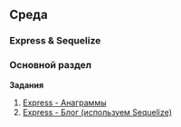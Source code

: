 ## Среда


### Express & Sequelize

### Основной раздел

**Задания**

1. [Express - Анаграммы](../../../../anagram-server-1-the-basics-challenge)
2. [Express - Блог (используем Sequelize)](../../../../express-blog-1-anonymous-blog-challenge)
